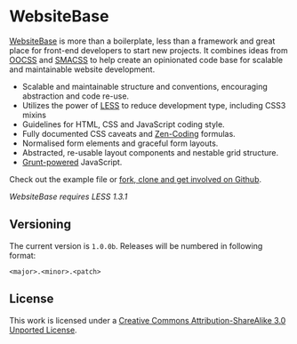 # WebsiteBase

[WebsiteBase](http://i-like-robots.github.com/WebsiteBase) is more than a boilerplate, less than a framework and great place for front-end developers to start new projects. It combines ideas from [OOCSS](http://oocss.org/) and [SMACSS](http://smacss.com) to help create an opinionated code base for scalable and maintainable website development.

* Scalable and maintainable structure and conventions, encouraging abstraction and code re-use.
* Utilizes the power of [LESS](http://lesscss.com) to reduce development type, including CSS3 mixins
* Guidelines for HTML, CSS and JavaScript coding style.
* Fully documented CSS caveats and [Zen-Coding](http://code.google.com/p/zen-coding/) formulas.
* Normalised form elements and graceful form layouts.
* Abstracted, re-usable layout components and nestable grid structure.
* [Grunt-powered](http://gruntjs.com/) JavaScript.

Check out the example file or [fork, clone and get involved on Github](http://github.com/i-like-robots/WebsiteBase).

*WebsiteBase requires LESS 1.3.1*

## Versioning

The current version is `1.0.0b`. Releases will be numbered in following format:

`<major>.<minor>.<patch>`

## License

This work is licensed under a [Creative Commons Attribution-ShareAlike 3.0 Unported License](http://creativecommons.org/licenses/by-sa/3.0/).